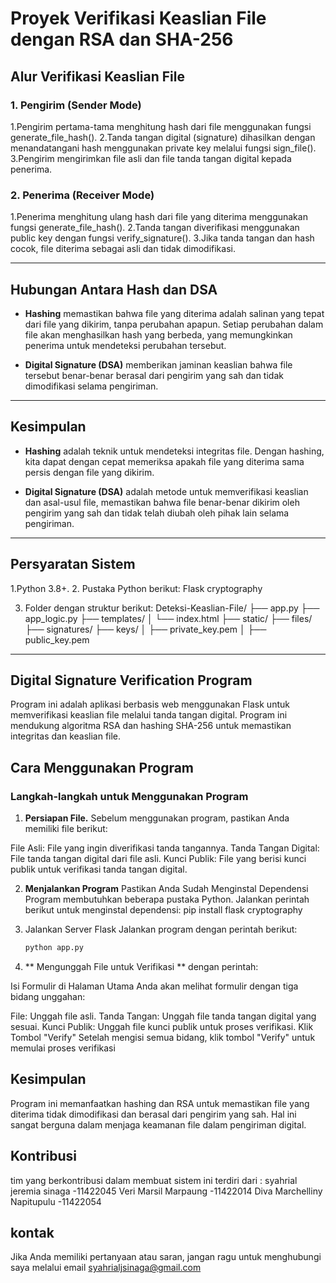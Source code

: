 # Proyek Verifikasi Keaslian File dengan RSA dan SHA-256

## **Alur Verifikasi Keaslian File**

### **1. Pengirim (Sender Mode)**
1.Pengirim pertama-tama menghitung hash dari file menggunakan fungsi generate_file_hash().
2.Tanda tangan digital (signature) dihasilkan dengan menandatangani hash menggunakan private key melalui fungsi sign_file().
3.Pengirim mengirimkan file asli dan file tanda tangan digital kepada penerima.

### **2. Penerima (Receiver Mode)**

1.Penerima menghitung ulang hash dari file yang diterima menggunakan fungsi generate_file_hash().
2.Tanda tangan diverifikasi menggunakan public key dengan fungsi verify_signature().
3.Jika tanda tangan dan hash cocok, file diterima sebagai asli dan tidak dimodifikasi.

---

## **Hubungan Antara Hash dan DSA**

- **Hashing** memastikan bahwa file yang diterima adalah salinan yang tepat dari file yang dikirim, tanpa perubahan apapun. Setiap perubahan dalam file akan menghasilkan hash yang berbeda, yang memungkinkan penerima untuk mendeteksi perubahan tersebut.
  
- **Digital Signature (DSA)** memberikan jaminan keaslian bahwa file tersebut benar-benar berasal dari pengirim yang sah dan tidak dimodifikasi selama pengiriman.

---

## **Kesimpulan**

- **Hashing** adalah teknik untuk mendeteksi integritas file. Dengan hashing, kita dapat dengan cepat memeriksa apakah file yang diterima sama persis dengan file yang dikirim.
  
- **Digital Signature (DSA)** adalah metode untuk memverifikasi keaslian dan asal-usul file, memastikan bahwa file benar-benar dikirim oleh pengirim yang sah dan tidak telah diubah oleh pihak lain selama pengiriman.

---

## **Persyaratan Sistem**

1.Python 3.8+.
2. Pustaka Python berikut:
Flask
cryptography

3. Folder dengan struktur berikut:
Deteksi-Keaslian-File/
├── app.py
├── app_logic.py
├── templates/
│   └── index.html
├── static/
├── files/
├── signatures/
├── keys/
│   ├── private_key.pem
│   ├── public_key.pem

---
## Digital Signature Verification Program ##
Program ini adalah aplikasi berbasis web menggunakan Flask untuk memverifikasi keaslian file melalui tanda tangan digital. Program ini mendukung algoritma RSA dan hashing SHA-256 untuk memastikan integritas dan keaslian file.




## **Cara Menggunakan Program**

### **Langkah-langkah untuk Menggunakan Program**

1. **Persiapan File.**
Sebelum menggunakan program, pastikan Anda memiliki file berikut:

File Asli: File yang ingin diverifikasi tanda tangannya.
Tanda Tangan Digital: File tanda tangan digital dari file asli.
Kunci Publik: File yang berisi kunci publik untuk verifikasi tanda tangan digital.

2. **Menjalankan Program**
Pastikan Anda Sudah Menginstal Dependensi Program membutuhkan beberapa pustaka Python. Jalankan perintah berikut untuk menginstal dependensi:
pip install flask cryptography  

3. Jalankan Server Flask Jalankan program dengan perintah berikut:
    ```bash
   python app.py


4. ** Mengunggah File untuk Verifikasi ** dengan perintah:

 Isi Formulir di Halaman Utama Anda akan melihat formulir dengan tiga bidang unggahan:

File: Unggah file asli.
Tanda Tangan: Unggah file tanda tangan digital yang sesuai.
Kunci Publik: Unggah file kunci publik untuk proses verifikasi.
Klik Tombol "Verify" Setelah mengisi semua bidang, klik tombol "Verify" untuk memulai proses verifikasi 


## **Kesimpulan** ##
Program ini memanfaatkan hashing dan RSA untuk memastikan file yang diterima tidak dimodifikasi dan berasal dari pengirim yang sah. Hal ini sangat berguna dalam menjaga keamanan file dalam pengiriman digital.



## **Kontribusi** ##
tim yang berkontribusi dalam membuat sistem ini terdiri dari :
syahrial jeremia sinaga -11422045 
Veri Marsil Marpaung -11422014
Diva Marchelliny Napitupulu -11422054

## **kontak** ##

Jika Anda memiliki pertanyaan atau saran, jangan ragu untuk menghubungi saya melalui email syahrialjsinaga@gmail.com

